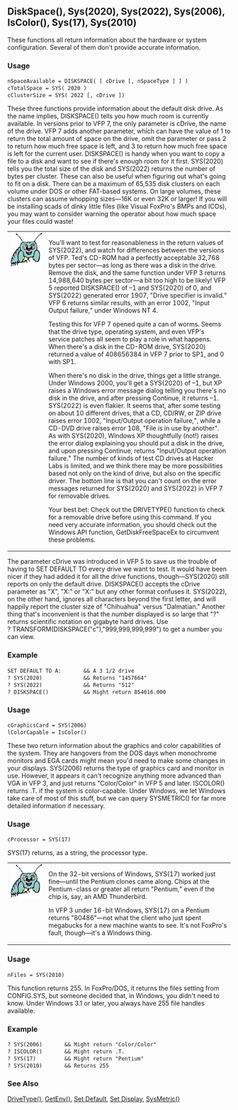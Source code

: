 ## DiskSpace(), Sys(2020), Sys(2022), Sys(2006), IsColor(), Sys(17), Sys(2010)

These functions all return information about the hardware or system configuration. Several of them don't provide accurate information.

### Usage

```foxpro
nSpaceAvailable = DISKSPACE( [ cDrive [, nSpaceType ] ] )
cTotalSpace = SYS( 2020 )
cClusterSize = SYS( 2022 [, cDrive ])
```

These three functions provide information about the default disk drive. As the name implies, DISKSPACE() tells you how much room is currently available. In versions prior to VFP 7, the only parameter is cDrive, the name of the drive. VFP 7 adds another parameter, which can have the value of 1 to return the total amount of space on the drive, omit the parameter or pass 2 to return how much free space is left, and 3 to return how much free space is left for the current user. DISKSPACE() is handy when you want to copy a file to a disk and want to see if there's enough room for it first. SYS(2020) tells you the total size of the disk and SYS(2022) returns the number of bytes per cluster. These can also be useful when figuring out what's going to fit on a disk. There can be a maximum of 65,535 disk clusters on each volume under DOS or other FAT-based systems. On large volumes, these clusters can assume whopping sizes&mdash;16K or even 32K or larger! If you will be installing scads of dinky little files (like Visual FoxPro's BMPs and ICOs), you may want to consider warning the operator about how much space your files could waste!

<table>
<tr>
  <td width="17%" valign="top">
<img width="95" height="78" src="Bug.gif">
  </td>
  <td width=83%>
  <p>You'll want to test for reasonableness in the return values of SYS(2022), and watch for differences between the versions of VFP. Ted's CD-ROM had a perfectly acceptable 32,768 bytes per sector&mdash;as long as there was a disk in the drive. Remove the disk, and the same function under VFP 3 returns 14,988,640 bytes per sector&mdash;a bit too high to be likely! VFP 5 reported DISKSPACE() of &ndash;1 and SYS(2020) of 0, and SYS(2022) generated error 1907, &quot;Drive specifier is invalid.&quot; VFP 6 returns similar results, with an error 1002, &quot;Input Output failure,&quot; under Windows NT 4. </p>
  <p>Testing this for VFP 7 opened quite a can of worms. Seems that the drive type, operating system, and even VFP's service patches all seem to play a role in what happens. When there's a disk in the CD-ROM drive, SYS(2020) returned a value of 408656384 in VFP 7 prior to SP1, and 0 with SP1.</p>
  <p>When there's no disk in the drive, things get a little strange. Under Windows 2000, you'll get a SYS(2020) of &ndash;1, but XP raises a Windows error message dialog telling you there's no disk in the drive, and after pressing Continue, it returns &ndash;1. SYS(2022) is even flakier. It seems that, after some testing on about 10 different drives, that a CD, CD/RW, or ZIP drive raises error 1002, &quot;Input/Output operation failure,&quot;, while a CD-DVD drive raises error 108, &quot;File is in use by another&quot;. As with SYS(2020), Windows XP thoughtfully (not!) raises the error dialog explaining you should put a disk in the drive, and upon pressing Continue, returns &quot;Input/Output operation failure.&quot; The number of kinds of test CD drives at Hacker Labs is limited, and we think there may be more possibilities based not only on the kind of drive, but also on the specific driver. The bottom line is that you can't count on the error messages returned for SYS(2020) and SYS(2022) in VFP 7 for removable drives.</p>
  <p>Your best bet: Check out the DRIVETYPE() function to check for a removable drive before using this command. If you need very accurate information, you should check out the Windows API function, GetDiskFreeSpaceEx to circumvent these problems.</p>
  </td>
 </tr>
</table>

The parameter cDrive was introduced in VFP 5 to save us the trouble of having to SET DEFAULT TO every drive we want to test. It would have been nicer if they had added it for all the drive functions, though&mdash;SYS(2020) still reports on only the default drive. DISKSPACE() accepts the cDrive parameter as "X", "X:" or "X:\" but any other format confuses it. SYS(2022), on the other hand, ignores all characters beyond the first letter, and will happily report the cluster size of "Chihuahua" versus "Dalmatian." Another thing that's inconvenient is that the number displayed is so large that "?" returns scientific notation on gigabyte hard drives. Use ?&nbsp;TRANSFORM(DISKSPACE("c"),"999,999,999,999") to get a number you can view. 

### Example

```foxpro
SET DEFAULT TO A:       && A 3 1/2 drive
? SYS(2020)             && Returns "1457664"
? SYS(2022)             && Returns "512"
? DISKSPACE()           && Might return 854016.000
```
### Usage

```foxpro
cGraphicsCard = SYS(2006)
lColorCapable = IsColor()
```

These two return information about the graphics and color capabilities of the system. They are hangovers from the DOS days when monochrome monitors and EGA cards might mean you'd need to make some changes in your displays. SYS(2006) returns the type of graphics card and monitor in use. However, it appears it can't recognize anything more advanced than VGA in VFP 3, and just returns "Color/Color" in VFP 5 and later. ISCOLOR() returns .T. if the system is color-capable. Under Windows, we let Windows take care of most of this stuff, but we can query SYSMETRIC() for far more detailed information if necessary.

### Usage

```foxpro
cProcessor = SYS(17)
```

SYS(17) returns, as a string, the processor type. 

<table>
<tr>
  <td width="17%" valign="top">
<img width="95" height="77" src="Bug.gif">
  </td>
  <td width=83%>
  <p>On the 32-bit versions of Windows, SYS(17) worked just fine&mdash;until the Pentium clones came along. Chips at the Pentium-class or greater all return &quot;Pentium,&quot; even if the chip is, say, an AMD Thunderbird.</p>
  <p>In VFP 3 under 16-bit Windows, SYS(17) on a Pentium returns &quot;80486&quot;&mdash;not what the client who just spent megabucks for a new machine wants to see. It's not FoxPro's fault, though&mdash;it's a Windows thing.</p>
  </td>
 </tr>
</table>

### Usage

```foxpro
nFiles = SYS(2010)
```

This function returns 255. In FoxPro/DOS, it returns the files setting from CONFIG.SYS, but someone decided that, in Windows, you didn't need to know. Under Windows 3.1 or later, you always have 255 file handles available.

### Example

```foxpro
? SYS(2006)       && Might return "Color/Color"
? ISCOLOR()       && Might return .T.
? SYS(17)         && Might return "Pentium"
? SYS(2010)       && Returns 255
```
### See Also

[DriveType()](s4g670.md), [GetEnv()](s4g114.md), [Set Default](s4g339.md), [Set Display](s4g137.md), [SysMetric()](s4g182.md)
